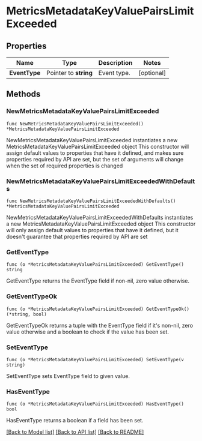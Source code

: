 # MetricsMetadataKeyValuePairsLimitExceeded

## Properties

Name | Type | Description | Notes
------------ | ------------- | ------------- | -------------
**EventType** | Pointer to **string** | Event type. | [optional] 

## Methods

### NewMetricsMetadataKeyValuePairsLimitExceeded

`func NewMetricsMetadataKeyValuePairsLimitExceeded() *MetricsMetadataKeyValuePairsLimitExceeded`

NewMetricsMetadataKeyValuePairsLimitExceeded instantiates a new MetricsMetadataKeyValuePairsLimitExceeded object
This constructor will assign default values to properties that have it defined,
and makes sure properties required by API are set, but the set of arguments
will change when the set of required properties is changed

### NewMetricsMetadataKeyValuePairsLimitExceededWithDefaults

`func NewMetricsMetadataKeyValuePairsLimitExceededWithDefaults() *MetricsMetadataKeyValuePairsLimitExceeded`

NewMetricsMetadataKeyValuePairsLimitExceededWithDefaults instantiates a new MetricsMetadataKeyValuePairsLimitExceeded object
This constructor will only assign default values to properties that have it defined,
but it doesn't guarantee that properties required by API are set

### GetEventType

`func (o *MetricsMetadataKeyValuePairsLimitExceeded) GetEventType() string`

GetEventType returns the EventType field if non-nil, zero value otherwise.

### GetEventTypeOk

`func (o *MetricsMetadataKeyValuePairsLimitExceeded) GetEventTypeOk() (*string, bool)`

GetEventTypeOk returns a tuple with the EventType field if it's non-nil, zero value otherwise
and a boolean to check if the value has been set.

### SetEventType

`func (o *MetricsMetadataKeyValuePairsLimitExceeded) SetEventType(v string)`

SetEventType sets EventType field to given value.

### HasEventType

`func (o *MetricsMetadataKeyValuePairsLimitExceeded) HasEventType() bool`

HasEventType returns a boolean if a field has been set.


[[Back to Model list]](../README.md#documentation-for-models) [[Back to API list]](../README.md#documentation-for-api-endpoints) [[Back to README]](../README.md)



